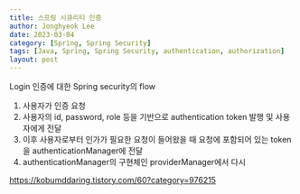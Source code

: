 ```yaml
---
title: 스프링 시큐리티 인증
author: Jonghyeok Lee
date: 2023-03-04
category: [Spring, Spring Security]
tags: [Java, Spring, Spring Security, authentication, authorization]
layout: post
---
```


Login 인증에 대한 Spring security의 flow

1. 사용자가 인증 요청
2. 사용자의 id, password, role 등을 기반으로 authentication token 발행 및 사용자에게 전달
3. 이후 사용자로부터 인가가 필요한 요청이 들어왔을 때 요청에 포함되어 있는 token을 authenticationManager에 전달
4. authenticationManager의 구현체인 providerManager에서 다시

https://kobumddaring.tistory.com/60?category=976215



[1]: https://gregor77.github.io/2021/04/21/spring-security-02/
[2]: https://velog.io/@sa833591/Spring-Security-2
